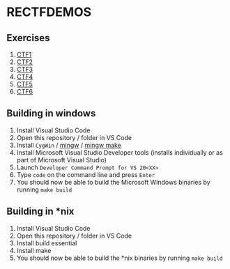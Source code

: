 # RECTFDEMOS


## Exercises
1. [CTF1](ctfs/ctf1/CTF1_README.md)
1. [CTF2](ctfs/ctf2/CTF2_README.md)
1. [CTF3](ctfs/ctf3/CTF3_README.md)
1. [CTF4](ctfs/ctf4/CTF4_README.md)
1. [CTF5](ctfs/ctf5/CTF5_README.md)
1. [CTF6](ctfs/ctf6/CTF6_README.md)


## Building in windows
1. Install Visual Studio Code
1. Open this repository / folder in VS Code
1. Install `CygWin` / [mingw](http://mingw-w64.org/) / [mingw make](http://gnuwin32.sourceforge.net/packages/make.htm)
1. Install Microsoft Visual Studio Developer tools (installs individually or as part of Microsoft Visual Studio)
1. Launch `Developer Command Prompt for VS 20<XX>`
1. Type `code` on the command line and press `Enter`
1. You should now be able to build the Microsoft Windows binaries by running `make build`

## Building in *nix
1. Install Visual Studio Code
1. Open this repository / folder in VS Code
1. Install build essential
1. Install make
1. You should now be able to build the *nix binaries by running `make build`

